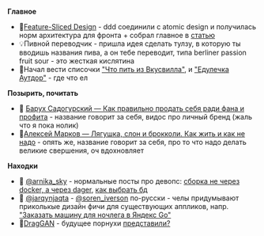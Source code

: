 
**Главное**

- 📝[Feature-Sliced Design](https://feature-sliced.design/ru/docs) - ddd соединили с atomic design и получилась норм архитектура для фронта + собрал главное в [статью](../../code/frontend/fsd/FSD.md)
- 💡Пивной переводчик - пришла идея сделать тулзу, в которую ты вводишь названия пива, а он тебе переводит, типа berliner passion fruit sour - это жесткая кислятина
- 📃Начал вести списочки ["Что пить из Вкусвилла"](https://untappd.com/user/potykion/lists/11900173), и ["Едулечка Аутдор"](https://potyk.notion.site/Uff-8d4aae28558c4b6c90f6036e710237ec) - где что ел

**Позырить, почитать**

- 🎥 [Барух Садогурский — Как правильно продать себя ради фана и профита](https://youtu.be/sEexbEv2iGc) - название говорит за себя, видос про личный бренд (жаль что я пока нолик)
- 📘[Алексей Марков — Лягушка, слон и брокколи. Как жить и как не надо](https://www.litres.ru/book/aleksey-markov-12132333/lyagushka-slon-i-brokkoli-kak-zhit-i-kak-ne-nado-67223998/) - опять же, название говорит за себя, про то что надо делать великие свершения, оч вдохновляет

**Находки** 

- 🔎 [@arnika_sky](https://twitter.com/arnika_sky) - нормальные посты про девопс: [сборка не через docker, а через dager](https://docs.dagger.io/205271/replace-dockerfile/), [как выбрать бд](db.jpeg)
- 🔎 [@jarqynjaqta](https://twitter.com/jarqynjaqta) - [@soren_iverson](https://twitter.com/soren_iverson) по-русски - челы придумывают приколькые дизайн фичи для существующих аппликов, напр. ["Заказать машину для ночлега в Яндекс Go"](https://twitter.com/jarqynjaqta/status/1674307201291173890)
- 🔎[DragGAN](https://twitter.com/minchoi/status/1674066306964901888) - будущее порнухи [представили?](./drag-gan.mp4)

